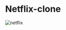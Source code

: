 # Netflix-clone
![netflix](https://github.com/Vishalshah007/Netflix-clone/assets/140838474/b4101bc6-0af3-48bd-9743-1e0a8c8dcf23)


